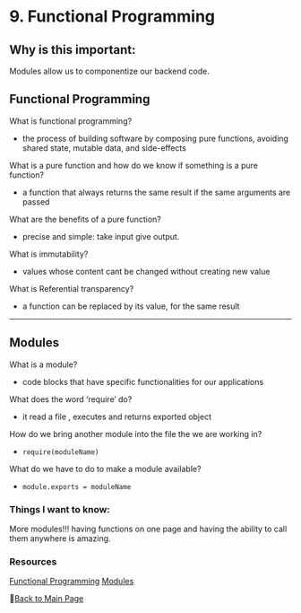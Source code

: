 # 9. Functional Programming

## Why is this important:

Modules allow us to componentize our backend code.

## Functional Programming

What is functional programming?

-  the process of building software by composing pure functions, avoiding shared state, mutable data, and side-effects

What is a pure function and how do we know if something is a pure function?

- a function that always returns the same result if the same arguments are passed

What are the benefits of a pure function?

- precise and simple: take input give output. 

What is immutability?

- values whose content cant be changed without creating new value 

What is Referential transparency?

- a function can be replaced by its value, for the same result

----

## Modules

What is a module?

- code blocks that have specific functionalities for our applications

What does the word ‘require’ do?

- it read a file , executes and returns exported object

How do we bring another module into the file the we are working in?

-  `require(moduleName)`

What do we have to do to make a module available?

-  `module.exports = moduleName`

### Things I want to know:

More modules!!! having  functions on one page and having the ability to call them anywhere is amazing.

### Resources

[Functional Programming](https://medium.com/the-renaissance-developer/concepts-of-functional-programming-in-javascript-6bc84220d2aa)
[Modules](https://www.youtube.com/watch?v=xHLd36QoS4k)

📔[Back to Main Page](../README.md)
